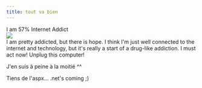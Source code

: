 ```yaml
---
title: tout va bien
---
```


I am 57% Internet Addict  
![](http://www.fuali.com/pix/102/3.gif)  
I am pretty addicted, but there is hope. I think I'm just well connected to
the internet and technology, but it's really a start of a drug-like addiction.
I must act now! Unplug this computer!

J'en suis à peine à la moitié ^^

Tiens de l'aspx... .net's coming ;)


